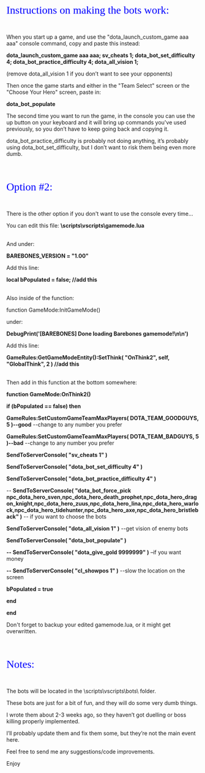 <br>

 <span style="color: #0000ff; font-family: Babas; font-size: 2em;">Instructions on making the bots work:</span>

<br>

When you start up a game, and use the "dota\_launch\_custom\_game aaa aaa" console command, copy and paste this instead:

**dota\_launch\_custom\_game aaa aaa; sv\_cheats 1; dota\_bot\_set\_difficulty 4; dota\_bot\_practice\_difficulty 4; dota\_all\_vision 1;**

(remove dota\_all\_vision 1 if you don’t want to see your opponents)

Then once the game starts and either in the "Team Select" screen or the "Choose Your Hero" screen, paste in:

**dota\_bot\_populate**

The second time you want to run the game, in the console you can use the up button on your keyboard and it will bring up commands you've used previously, so you don’t have to keep going back and copying it.

dota\_bot\_practice\_difficulty is probably not doing anything, it’s probably using dota\_bot\_set\_difficulty, but I don’t want to risk them being even more dumb.

<br>

<br>

 <span style="color: #0000ff; font-family: Babas; font-size: 2em;">Option #2:</span>

<br>

There is the other option if you don't want to use the console every time…

You can edit this file:
**\scripts\vscripts\gamemode.lua**

<br>
And under:

**BAREBONES\_VERSION = "1.00"**

Add this line:

**local bPopulated = false;  //add this**

<br>
Also inside of the function:

function GameMode:InitGameMode()

under:

  **DebugPrint('[BAREBONES] Done loading Barebones gamemode!\n\n')**

Add this line:

  **GameRules:GetGameModeEntity():SetThink( "OnThink2", self, "GlobalThink", 2 )  //add this**

<br>
Then add in this function at the bottom somewhere:

**function GameMode:OnThink2()**

**if (bPopulated == false) then**

**GameRules:SetCustomGameTeamMaxPlayers( DOTA\_TEAM\_GOODGUYS, 5 )--good** --change to any number you prefer

**GameRules:SetCustomGameTeamMaxPlayers( DOTA\_TEAM\_BADGUYS, 5 )--bad** --change to any number you prefer

**SendToServerConsole( "sv\_cheats 1" )**

**SendToServerConsole( "dota\_bot\_set\_difficulty 4" )**

**SendToServerConsole( "dota\_bot\_practice\_difficulty 4" )**

-- **SendToServerConsole( "dota\_bot\_force\_pick npc\_dota\_hero\_sven,npc\_dota\_hero\_death\_prophet,npc\_dota\_hero\_dragon\_knight,npc\_dota\_hero\_zuus,npc\_dota\_hero\_lina,npc\_dota\_hero\_warlock,npc\_dota\_hero\_tidehunter,npc\_dota\_hero\_axe,npc\_dota\_hero\_bristleback" )**  -- if you want to choose the bots

**SendToServerConsole( "dota\_all\_vision 1" )**	--get vision of enemy bots 

**SendToServerConsole( "dota\_bot\_populate" )**

**-- SendToServerConsole( "dota\_give\_gold 9999999" )** –if you want money

**-- SendToServerConsole( "cl\_showpos 1" )**	--slow the location on the screen	

**bPopulated = true**

**end**

**end**


Don't forget to backup your edited gamemode.lua, or it might get overwritten.

<br>

<br>

 <span style="color: #0000ff; font-family: Babas; font-size: 2em;">Notes:</span>

<br>

The bots will be located in the \scripts\vscripts\bots\ folder.

These bots are just for a bit of fun, and they will do some very dumb things. 

I wrote them about 2-3 weeks ago, so they haven’t got duelling or boss killing properly implemented.

I’ll probably update them and fix them some, but they’re not the main event here.

Feel free to send me any suggestions/code improvements.

Enjoy

<br>

<br>
